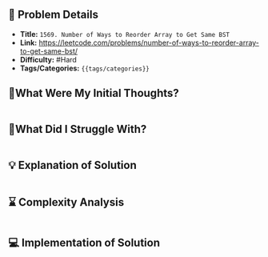 ## 📝 Problem Details

- **Title:** `1569. Number of Ways to Reorder Array to Get Same BST`
- **Link:** https://leetcode.com/problems/number-of-ways-to-reorder-array-to-get-same-bst/
- **Difficulty:** #Hard 
- **Tags/Categories:** `{{tags/categories}}`

## 💭What Were My Initial Thoughts?

```

```

## 🤔What Did I Struggle With?

```

```

## 💡 Explanation of Solution

```

```

## ⌛ Complexity Analysis

```

```

## 💻 Implementation of Solution

```cpp

```